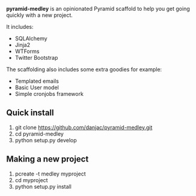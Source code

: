 **pyramid-medley** is an opinionated Pyramid scaffold to help you get going quickly with a new project.

It includes:

* SQLAlchemy
* Jinja2
* WTForms
* Twitter Bootstrap

The scaffolding also includes some extra goodies for example:

* Templated emails 
* Basic User model
* Simple cronjobs framework

Quick install
-------------

1. git clone https://github.com/danjac/pyramid-medley.git
2. cd pyramid-medley
3. python setup.py develop

Making a new project
--------------------

1. pcreate -t medley myproject
2. cd myproject 
3. python setup.py install


